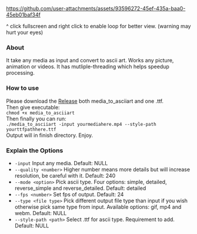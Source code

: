 https://github.com/user-attachments/assets/93596272-45ef-435a-baa0-45eb01baf34f

^ click fullscreen and right click to enable loop for better view. (warning may hurt your eyes)
### **About**
It take any media as input and convert to ascii art. Works any picture, animation or videos. It has mutliple-threading which helps speedup processing.

### **How to use**
Please download the [Release](releases/release-0.1v) both media_to_asciiart and one .ttf. \
Then give executable: \
`chmod +x media_to_asciiart` \
Then finally you can run: \
`./media_to_asciiart -input yourmediahere.mp4 --style-path yourttfpathhere.ttf` \
Output will in finish directory. Enjoy.

### **Explain the Options**
- `-input` Input any media. Default: NULL
- `--quality <number>` Higher number means more details but will increase resolution, be careful with it. Default: 240
- `--mode <option>` Pick ascii type. Four options: simple, detailed, reverse_simple and reverse_detailed. Default: detailed
- `--fps <number>` Set fps of output. Default: 24
- `--type <file type>` Pick different output file type than input if you wish otherwise pick same type from input. Available options: gif, mp4 and webm. Default: NULL
- `--style-path <path>` Select .ttf for ascii type. Requirement to add. Default: NULL
